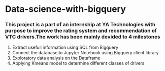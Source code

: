 # Data-science-with-bigquery

<h3>This project is a part of an internship at YA Technologies with purpose to improve the rating system and recommendation of VTC drivers.The work has been mainly devided to 4 milestones </h3>
<ol>
  <li>Extract usefull information using SQL from Bigquery
  <li>Connect the database to Jupyter Notebook using Bigquery client library
  <li>Exploratory data analysis on the Dataframe
  <li>Applying Kmeans model to determine different classes of drivers
</ol>





